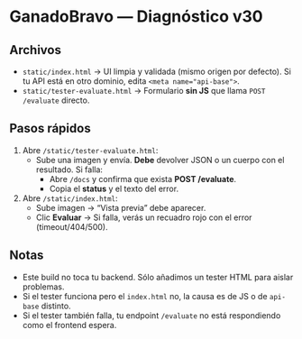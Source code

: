 # GanadoBravo — Diagnóstico v30

## Archivos
- `static/index.html` → UI limpia y validada (mismo origen por defecto). Si tu API está en otro dominio, edita `<meta name="api-base">`.
- `static/tester-evaluate.html` → Formulario **sin JS** que llama `POST /evaluate` directo.
  
## Pasos rápidos
1. Abre `/static/tester-evaluate.html`:
   - Sube una imagen y envía. **Debe** devolver JSON o un cuerpo con el resultado. Si falla:
     - Abre `/docs` y confirma que exista **POST /evaluate**.
     - Copia el **status** y el texto del error.
2. Abre `/static/index.html`:
   - Sube imagen → “Vista previa” debe aparecer.
   - Clic **Evaluar** → Si falla, verás un recuadro rojo con el error (timeout/404/500).

## Notas
- Este build no toca tu backend. Sólo añadimos un tester HTML para aislar problemas.
- Si el tester funciona pero el `index.html` no, la causa es de JS o de `api-base` distinto.
- Si el tester también falla, tu endpoint `/evaluate` no está respondiendo como el frontend espera.
